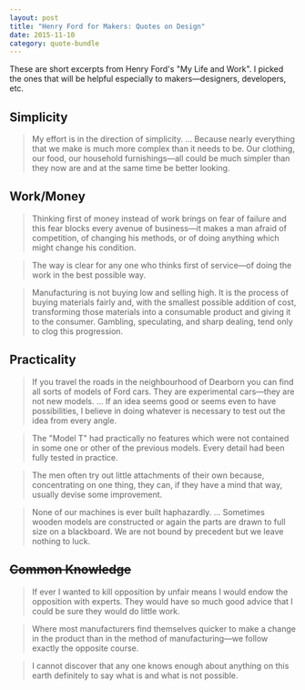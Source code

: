 ```yaml
---
layout: post
title: "Henry Ford for Makers: Quotes on Design"
date: 2015-11-10
category: quote-bundle
---
```


These are short excerpts from Henry Ford's "My Life and Work". I picked 
the ones that will be helpful especially to makers&mdash;designers, developers, etc.

## Simplicity

> My effort is in the direction of simplicity.
...
Because nearly everything that we make is much
more complex than it needs to be.
Our clothing, our food, our household furnishings—all could be
much simpler than they now are and at the same time be better looking.


## Work/Money
> Thinking first of money instead of work brings on fear of failure
and this fear blocks every avenue of business—it makes a man afraid
of competition, of changing his methods, or of doing anything which
might change his condition.

> The way is clear for any one who thinks first of service—of
doing the work in the best possible way.

> Manufacturing is not buying low and selling high.
It is the process of buying materials fairly and,
with the smallest possible addition of cost,
transforming those materials into a consumable product and giving it
to the consumer.
Gambling, speculating, and sharp dealing, tend only to clog this progression.

## Practicality

> If you travel the roads in the neighbourhood of Dearborn you can
find all sorts of models of Ford cars.
They are experimental cars—they are not new models.
...
If an idea seems good or seems even to have possibilities,
I believe in doing whatever is necessary to test out the idea from every angle.

> The "Model T" had practically no features which were not contained
in some one or other of the previous models.
Every detail had been fully tested in practice.

> The men often try out little attachments of their own because,
concentrating on one thing, they can, if they have a mind that way,
usually devise some improvement.

> None of our machines is ever built haphazardly. ... 
Sometimes wooden models are constructed or again the parts are drawn
to full size on a blackboard. We are not bound by precedent but we
leave nothing to luck.

## <s>Common Knowledge</s>

> If ever I wanted to kill opposition by unfair means I would endow
the opposition with experts.
They would have so much good advice that I could be sure
they would do little work.

> Where most manufacturers find themselves quicker to make a change
in the product than in the method of manufacturing—we follow
exactly the opposite course.

> I cannot discover that any one knows enough about anything on this
earth definitely to say what is and what is not possible.


